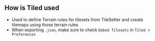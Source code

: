 ## How is Tiled used
- Used to define Terrain rules for tilesets from TileSetter and create tilemaps using those terrain rules
- When exporting `.json`, make sure to check `Embed Tilesets` in `Tiled > Preferences`
